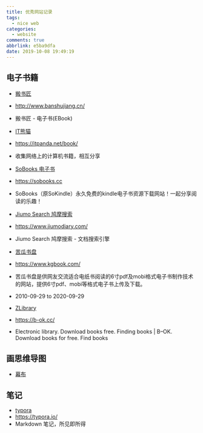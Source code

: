 ```yaml
---
title: 优秀网站记录
tags:
  - nice web
categories:
  - website
comments: true
abbrlink: e5ba9dfa
date: 2019-10-08 19:49:19
---
```


## 电子书籍
- [搬书匠](http://www.banshujiang.cn/)
 - http://www.banshujiang.cn/
 - 搬书匠 - 电子书(EBook)

- [IT熊猫](https://itpanda.net/book/)
 - https://itpanda.net/book/
 - 收集网络上的计算机书籍，相互分享
 
- [SoBooks 电子书](https://sobooks.cc)
 - https://sobooks.cc
 - SoBooks（原SoKindle）永久免费的kindle电子书资源下载网站！一起分享阅读的乐趣！
 
- [Jiumo Search 鸠摩搜索](https://www.jiumodiary.com/)
 - https://www.jiumodiary.com/
 - Jiumo Search 鸠摩搜索 - 文档搜索引擎
 
- [苦瓜书盘](https://www.kgbook.com/)
 - https://www.kgbook.com/
 - 苦瓜书盘是供网友交流适合电纸书阅读的6寸pdf及mobi格式电子书制作技术的网站，提供6寸pdf、mobi等格式电子书上传及下载。
 - 2010-09-29 to 2020-09-29
 
- [ZLibrary](https://b-ok.cc/)
 - https://b-ok.cc/
 - Electronic library. Download books free. Finding books | B–OK. Download books for free. Find books
 
## 画思维导图
- [幕布](https://mubu.com/)

## 笔记
- [typora](https://typora.io/)
- https://typora.io/
- Markdown 笔记，所见即所得

